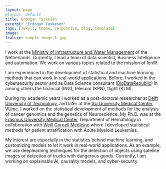 ```yaml
---
layout: page
#layout: default
title: Erdogan Taskesen
excerpt: "Erdogan Taskesen"
tags: [Jekyll, theme, responsive, blog, template]
image:
feature: sample-image-1.jpg
---
```


I work at the [Ministry of Infrastructure and Water Management](https://www.rijksoverheid.nl/ministeries/ministerie-van-infrastructuur-en-waterstaat) of the Netherlands. Currently, I lead a team of data scientist, Business Intellgence and automation. We work on various topics related to the mission of IenW.

I am experienced in the development of statistical and machine learning methods that can work in real-world applications. Before, I worked in the cybersecurity sector and as Data Science consultant ([BigDataRepublic](https://www.bigdatarepublic.nl)) in among others the financial (ING), telecom (KPN), flight (KLM).

During my academic years I worked as a post-doctoral researcher at [Delft University of Technology](http://www.tudelft.nl), and later at the [VU University Medical Center, VUmc](https://ctg.cncr.nl/). I worked on the statistical development of methods for the analysis of cancer genomics and the genetics of Neuroscience. My Ph.D. was at the [Erasmus University Medical Center](https://www.erasmusmc.nl/), Department of Hematology in colloboration with [Weill Cornell Medicine](https://weill.cornell.edu/) where I developed statistical methods for patient stratification with Acute Myeloid Leukemias.

My interest are especially in the statistics behind machine learning, and customizing models to let it work in real-world applications. As an example, we use deeplearning techniques for the detection of objects using satellite images or detection of trucks with dangerous goods. Currently, I am working on explainable AI, causality models, and cyber-security.

